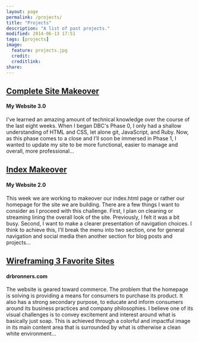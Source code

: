 ```yaml
---
layout: page
permalink: /projects/
title: "Projects"
description: "A list of past projects."
modified: 2014-06-13 17:51
tags: [projects]
image:
  feature: projects.jpg
  credit: 
  creditlink: 
share: 
---
```


## [Complete Site Makeover](/complete-site-makeover/)

#### My Website 3.0

I've learned an amazing amount of technical knowledge over the course of the last eight weeks. When I began DBC's Phase 0, I only had a shallow understanding of HTML and CSS, let alone git, JavaScript, and Ruby. Now, as this phase comes to a close and I’ll soon be immersed in Phase 1, I wanted to update my site to be more functional, easier to manage and overall, more professional...

## [Index Makeover](/index-makeover/) 

#### My Website 2.0

This week we are working to makeover our index.html page or rather our homepage for the site we are building. There are a few things I want to consider as I proceed with this challenge. First, I plan on cleaning or streaming lining the overall look of the site. Previously, I felt it was a bit busy. Second, I want to make a clearer presentation of navigation choices. I think to achieve this, I'll break the menu into two section, one for general navigation and social media then another section for blog posts and projects...

## [Wireframing 3 Favorite Sites](/wireframing-3-favorite-sites/)

#### drbronners.com

The website is geared toward commerce. The problem that the homepage is solving is providing a means for consumers to purchase its product. It also has a strong secondary purpose, to educate and inform consumers around its business practices and company philosophies. I believe one of its visual challenges is to convey excitement and interest around what is basically just soap. This is achieved through a colorful and impactful image in its main content area that is surrounded by what is otherwise a clean white environment...